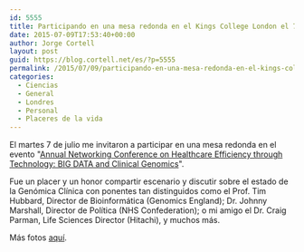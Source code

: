 ```yaml
---
id: 5555
title: Participando en una mesa redonda en el Kings College London el 7 de julio
date: 2015-07-09T17:53:40+00:00
author: Jorge Cortell
layout: post
guid: https://blog.cortell.net/es/?p=5555
permalink: /2015/07/09/participando-en-una-mesa-redonda-en-el-kings-college-london-el-7-de-julio/
categories:
  - Ciencias
  - General
  - Londres
  - Personal
  - Placeres de la vida
---
```

El martes 7 de julio me invitaron a participar en una mesa redonda en el evento "<a href="https://kingsconference.com/healthcare.html" target="_blank">Annual Networking Conference on Healthcare Efficiency through Technology: BIG DATA and Clinical Genomics</a>".

Fue un placer y un honor compartir escenario y discutir sobre el estado de la Genómica Clínica con ponentes tan distinguidos como el Prof. Tim Hubbard, Director de Bioinformática (Genomics England); Dr. Johnny Marshall, Director de Política (NHS Confederation); o mi amigo el Dr. Craig Parman, Life Sciences Director (Hitachi), y muchos más.

Más fotos <a href="https://www.facebook.com/kingshealthcare" target="_blank">aquí</a>.